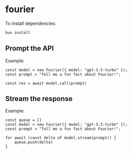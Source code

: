 # fourier

To install dependencies:

```bash
bun install
```

## Prompt the API

Example:
```
const model = new Fourier({ model: "gpt-3.5-turbo" });
const prompt = "Tell me a fun fact about Fourier!";

const res = await model.call(prompt)
```

## Stream the response

Example:
```
const queue = []
const model = new Fourier({ model: "gpt-3.5-turbo" });
const prompt = "Tell me a fun fact about Fourier!";

for await (const delta of model.stream(prompt)) {
    queue.push(delta)
}
```